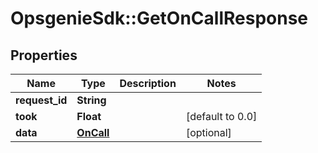 # OpsgenieSdk::GetOnCallResponse

## Properties
Name | Type | Description | Notes
------------ | ------------- | ------------- | -------------
**request_id** | **String** |  | 
**took** | **Float** |  | [default to 0.0]
**data** | [**OnCall**](OnCall.md) |  | [optional] 


